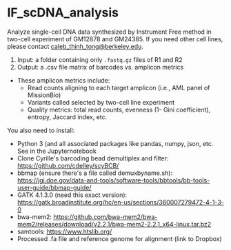# IF_scDNA_analysis
Analyze single-cell DNA data synthesized by Instrument Free method in two-cell experiment of GM12878 and GM24385.
If you need other cell lines, please contact caleb_thinh_tong@berkeley.edu.
1. Input: a folder containing only `.fastq.gz` files of R1 and R2
2. Output: a .csv file matrix of barcodes vs. amplicon metrics
- These amplicon metrics include:
  - Read counts aligning to each target amplicon (i.e., AML panel of MissionBio)
  - Variants called selected by two-cell line experiment
  - Quality metrics: total read counts, evenness (1- Gini coefficient), entropy, Jaccard index, etc.
 
You also need to install:
- Python 3 (and all associated packages like pandas, numpy, json, etc. See in the Jupyternotebook
- Clone Cyrille's barcoding bead demultiplex and filter: https://github.com/cdelley/scyBCB/
- bbmap (ensure there's a file called demuxbyname.sh): https://jgi.doe.gov/data-and-tools/software-tools/bbtools/bb-tools-user-guide/bbmap-guide/
- GATK 4.1.3.0 (need this exact version): https://gatk.broadinstitute.org/hc/en-us/sections/360007279472-4-1-3-0
- bwa-mem2: https://github.com/bwa-mem2/bwa-mem2/releases/download/v2.2.1/bwa-mem2-2.2.1_x64-linux.tar.bz2
- samtools: https://www.htslib.org/
- Processed .fa file and reference genome for alignment (link to Dropbox)

